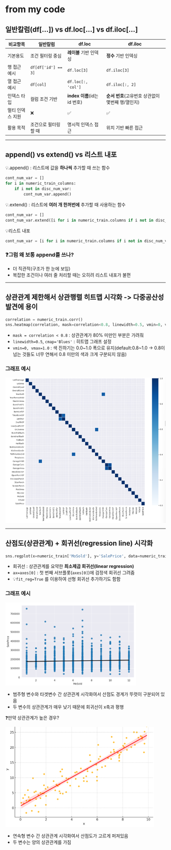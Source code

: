 # from my code

## 일반칼럼(df[...]) vs df.loc[...] vs df.iloc[...]

|비교항목|일반칼럼|df.loc|df.iloc|
|---|---|---|---|
|기본용도|조건 필터링 중심|**레이블** 기반 인덱싱|**정수** 기반 인덱싱|
|행 접근 예시|`df[df['id'] == 3]` | `df.loc[3]` | `df.iloc[3]` |
|열 접근 예시|`df[col]`|`df.loc[:, 'col']`|`df.iloc[:, 2]`|
|인덱스 타입|컬럼 조건 기반|**index 이름**(id는 id 번호)|**순서 번호**(고유번호 상관없이 몇번째 행/열인지)|
|멀티 인덱스 지원|❌ | ✅ | ✅ |
|활용 목적|조건으로 필터링할 때|명시적 인덱스 접근|위치 기반 빠른 접근|

---

## append() vs extend() vs 리스트 내포

💡.append() : 리스트에 값을 **하나씩** 추가할 때 쓰는 함수
```python
cont_num_var = []
for i in numeric_train_columns:
    if i not in disc_num_var:
        cont_num_var.append()
```
💡.extend() : 리스트에 **여러 개 한꺼번에** 추가할 때 사용하는 함수 
```python
cont_num_var = []
cont_num_var.extend([i for i in numeric_train.columns if i not in disc_num_var])
```
💡리스트 내포 
```python
cont_num_var = [i for i in numeric_train.columns if i not in disc_num_var]
```

### ❓그럼 왜 보통 append를 쓰나?
- 더 직관적(구조가 한 눈에 보임)
- 복잡한 조건이나 여러 줄 처리할 때는 오히려 리스트 내포가 불편

---

## 상관관계 제한해서 상관행렬 히트맵 시각화 -> 다중공산성 발견에 용이
```python
correlation = numeric_train.corr()
sns.heatmap(correlation, mask=correlation<0.8, linewidth=0.5, vmin=0, vmax=1.0, cmap='Blues')
```
- `mask = correlation < 0.8` : 상관관계가 80% 미만인 부분은 가려줘
- `linewidth=0.5`, `cmap='Blues'` : 히트맵 그래프 설정
- `vmin=0, vmax=1.0` : 색 진하기는 0.0~1.0 폭으로 유지(default:0.8~1.0 -> 0.8이 넘는 것들도 너무 연해서 0.8 미만의 색과 크게 구분되지 않음)

### 그래프 예시
![alt text](image.png)

---

## 산점도(상관관계) + 회귀선(regression line) 시각화
```python
sns.regplot(x=numeric_train['MoSold'], y='SalePrice', data=numeric_train, ax=axes[0], line_kws={'color':'black'})
```
- 회귀선 : 상관관계를 요약한 **최소제곱 회귀선(linear regression)**
- `ax=axes[0]` : 첫 번째 서브플롯(`axes[0]`)에 검정색 회귀선 그려줌
- 💡`fit_reg=True` 를 이용하여 선형 회귀선 추가하기도 함함

### 그래프 예시
![alt text](image-1.png)

- 범주형 변수와 타겟변수 간 상관관계 시각화여서 산점도 경계가 뚜렷이 구분되어 있음
- 두 변수의 상관관계가 매우 낮기 때문에 회귀선이 x축과 평행

❓만약 상관관계가 높은 경우?

![alt text](image-2.png)

- 연속형 변수 간 상관관계 시각화여서 산점도가 고르게 퍼져있음
- 두 변수는 양의 상관관계를 가짐